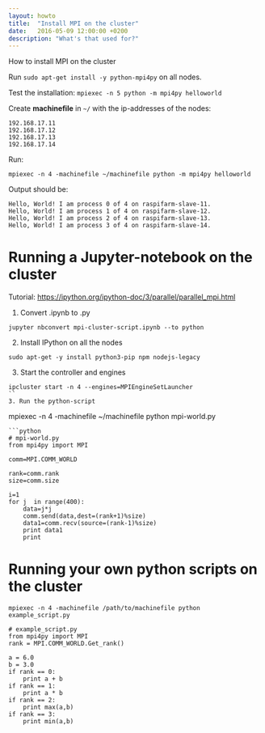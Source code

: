 ```yaml
---
layout: howto
title:  "Install MPI on the cluster"
date:   2016-05-09 12:00:00 +0200
description: "What's that used for?"
---
```


How to install MPI on the cluster

Run `sudo apt-get install -y python-mpi4py` on all nodes.

Test the installation: `mpiexec -n 5 python -m mpi4py helloworld`

Create **machinefile** in `~/` with the ip-addresses of the nodes:

```
192.168.17.11
192.168.17.12
192.168.17.13
192.168.17.14
```

Run:
```
mpiexec -n 4 -machinefile ~/machinefile python -m mpi4py helloworld
```

Output should be:

```
Hello, World! I am process 0 of 4 on raspifarm-slave-11.
Hello, World! I am process 1 of 4 on raspifarm-slave-12.
Hello, World! I am process 2 of 4 on raspifarm-slave-13.
Hello, World! I am process 3 of 4 on raspifarm-slave-14.
```

# Running a Jupyter-notebook on the cluster

Tutorial: https://ipython.org/ipython-doc/3/parallel/parallel_mpi.html

1. Convert .ipynb to .py

```
jupyter nbconvert mpi-cluster-script.ipynb --to python
```

2. Install IPython on all the nodes

```
sudo apt-get -y install python3-pip npm nodejs-legacy
```

3. Start the controller and engines
```
ipcluster start -n 4 --engines=MPIEngineSetLauncher
``
3. Run the python-script

```
mpiexec -n 4 -machinefile ~/machinefile python mpi-world.py
```
```python
# mpi-world.py
from mpi4py import MPI

comm=MPI.COMM_WORLD

rank=comm.rank
size=comm.size

i=1
for j  in range(400):
    data=j*j
    comm.send(data,dest=(rank+1)%size)
    data1=comm.recv(source=(rank-1)%size)
    print data1
    print

```

# Running your own python scripts on the cluster

```
mpiexec -n 4 -machinefile /path/to/machinefile python example_script.py
```

```
# example_script.py
from mpi4py import MPI
rank = MPI.COMM_WORLD.Get_rank()

a = 6.0
b = 3.0
if rank == 0:
    print a + b
if rank == 1:
    print a * b
if rank == 2:
    print max(a,b)
if rank == 3:
    print min(a,b)
```
